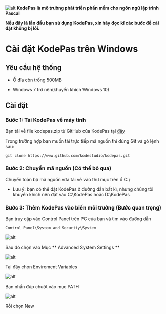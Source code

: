![alt](https://github.com/kodestudio/kodepas/blob/master/images/kodelogo.png)
**KodePas là mô trường phát triển phần mềm cho ngôn ngữ lập trình Pascal**

**Nếu đây là lần đầu bạn sử dụng KodePas, xin hãy đọc kĩ các bước để cài đặt không bị lỗi.**

# Cài đặt KodePas trên Windows

## Yêu cầu hệ thống

- Ổ đĩa còn trống 500MB

- Windows 7 trở nên(khuyến khích Windows 10)

## Cài đặt

### Bước 1: Tải KodePas về máy tính

Bạn tải về file kodepas.zip từ GitHub của KodePas tại [đây](https://github.com/kodestudio/kodepas/archive/master.zip)

Trong trường hợp bạn muốn tải trực tiếp mã nguồn thì dùng Git và gõ lệnh sau:

`git clone https://www.github.com/kodestudio/kodepas.git`

### Bước 2: Chuyển mã nguồn (Có thể bỏ qua)

Chuyển toàn bộ mã nguồn vừa tải về vào thư mục trên ổ C:\

* Lưu ý: bạn có thể đặt KodePas ở đường dẫn bất kì, nhưng chúng tôi khuyến khích nên đặt vào C:\KodePas hoặc D:\KodePas

### Bước 3: Thêm KodePas vào biến môi trường (Bước quan trọng)

Bạn truy cập vào Control Panel trên PC của bạn và tìm vào đường dẫn

`Control Panel\System and Security\System`

![alt](https://github.com/kodestudio/kodepas/blob/master/images/controlpanel.PNG)

Sau đó chọn vào Mục ** Advanced System Settings **

![alt](https://github.com/kodestudio/kodepas/blob/master/images/systempro.PNG)

Tại đây chọn Enviroment Variables

![alt](https://github.com/kodestudio/kodepas/blob/master/images/vari.PNG)

Bạn nhấn đúp chuột vào mục PATH

![alt](https://github.com/kodestudio/kodepas/blob/master/images/path.PNG)

Rồi chọn New
